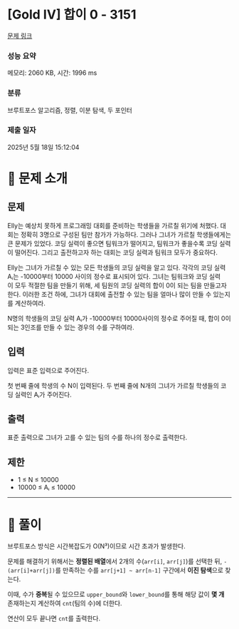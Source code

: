 # [Gold IV] 합이 0 - 3151 

[문제 링크](https://www.acmicpc.net/problem/3151) 

### 성능 요약

메모리: 2060 KB, 시간: 1996 ms

### 분류

브루트포스 알고리즘, 정렬, 이분 탐색, 두 포인터

### 제출 일자

2025년 5월 18일 15:12:04

# 📝 문제 소개

## 문제

Elly는 예상치 못하게 프로그래밍 대회를 준비하는 학생들을 가르칠 위기에 처했다. 대회는 정확히 3명으로 구성된 팀만 참가가 가능하다. 그러나 그녀가 가르칠 학생들에게는 큰 문제가 있었다. 코딩 실력이 좋으면 팀워크가 떨어지고, 팀워크가 좋을수록 코딩 실력이 떨어진다. 그리고 출전하고자 하는 대회는 코딩 실력과 팀워크 모두가 중요하다.

Elly는 그녀가 가르칠 수 있는 모든 학생들의 코딩 실력을 알고 있다. 각각의 코딩 실력 Aᵢ는 -10000부터 10000 사이의 정수로 표시되어 있다. 그녀는 팀워크와 코딩 실력이 모두 적절한 팀을 만들기 위해, 세 팀원의 코딩 실력의 합이 0이 되는 팀을 만들고자 한다. 이러한 조건 하에, 그녀가 대회에 출전할 수 있는 팀을 얼마나 많이 만들 수 있는지를 계산하여라.

N명의 학생들의 코딩 실력 Aᵢ가 -10000부터 10000사이의 정수로 주어질 때, 합이 0이 되는 3인조를 만들 수 있는 경우의 수를 구하여라.

## 입력

입력은 표준 입력으로 주어진다.

첫 번째 줄에 학생의 수 N이 입력된다. 두 번째 줄에 N개의 그녀가 가르칠 학생들의 코딩 실력인 Aᵢ가 주어진다.

## 출력

표준 출력으로 그녀가 고를 수 있는 팀의 수를 하나의 정수로 출력한다.

## 제한

- 1 ≤ N ≤ 10000
- 10000 ≤ Aᵢ ≤ 10000

---

# 🧩 풀이

브루트포스 방식은 시간복잡도가 O(N³)이므로 시간 초과가 발생한다.

문제를 해결하기 위해서는 **정렬된 배열**에서 2개의 수(`arr[i]`, `arr[j]`)를 선택한 뒤, `-(arr[i]+arr[j])`를 만족하는 수를 `arr[j+1] ~ arr[n-1]` 구간에서 **이진 탐색**으로 찾는다. 

이때, 수가 **중복**될 수 있으므로 `upper_bound`와 `lower_bound`를 통해 해당 값이 **몇 개** 존재하는지 계산하여 `cnt`(팀의 수)에 더한다.

연산이 모두 끝나면 `cnt`를 출력한다.

